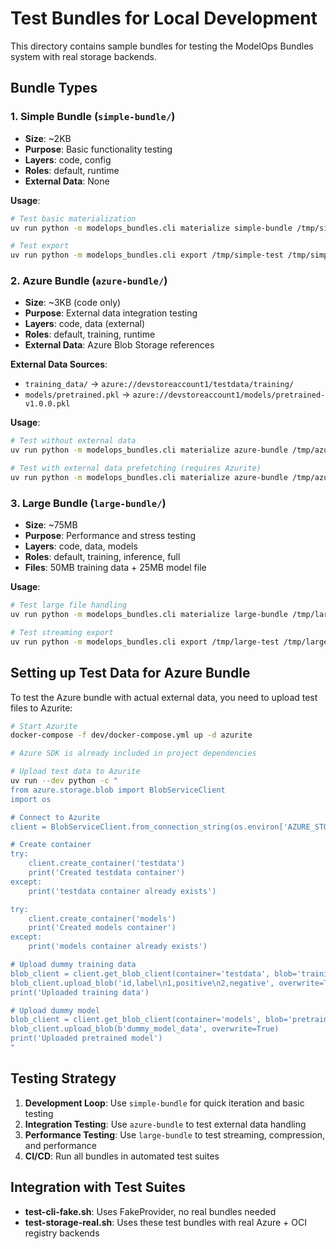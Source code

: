 # Test Bundles for Local Development

This directory contains sample bundles for testing the ModelOps Bundles system with real storage backends.

## Bundle Types

### 1. Simple Bundle (`simple-bundle/`)
- **Size**: ~2KB
- **Purpose**: Basic functionality testing
- **Layers**: code, config
- **Roles**: default, runtime
- **External Data**: None

**Usage**:
```bash
# Test basic materialization
uv run python -m modelops_bundles.cli materialize simple-bundle /tmp/simple-test

# Test export
uv run python -m modelops_bundles.cli export /tmp/simple-test /tmp/simple.tar.zst
```

### 2. Azure Bundle (`azure-bundle/`) 
- **Size**: ~3KB (code only)
- **Purpose**: External data integration testing
- **Layers**: code, data (external)
- **Roles**: default, training, runtime
- **External Data**: Azure Blob Storage references

**External Data Sources**:
- `training_data/` → `azure://devstoreaccount1/testdata/training/`
- `models/pretrained.pkl` → `azure://devstoreaccount1/models/pretrained-v1.0.0.pkl`

**Usage**:
```bash
# Test without external data
uv run python -m modelops_bundles.cli materialize azure-bundle /tmp/azure-test --role default

# Test with external data prefetching (requires Azurite)
uv run python -m modelops_bundles.cli materialize azure-bundle /tmp/azure-test --role training --prefetch-external
```

### 3. Large Bundle (`large-bundle/`)
- **Size**: ~75MB
- **Purpose**: Performance and stress testing
- **Layers**: code, data, models
- **Roles**: default, training, inference, full
- **Files**: 50MB training data + 25MB model file

**Usage**:
```bash
# Test large file handling
uv run python -m modelops_bundles.cli materialize large-bundle /tmp/large-test --role full

# Test streaming export
uv run python -m modelops_bundles.cli export /tmp/large-test /tmp/large.tar.zst
```

## Setting up Test Data for Azure Bundle

To test the Azure bundle with actual external data, you need to upload test files to Azurite:

```bash
# Start Azurite
docker-compose -f dev/docker-compose.yml up -d azurite

# Azure SDK is already included in project dependencies

# Upload test data to Azurite
uv run --dev python -c "
from azure.storage.blob import BlobServiceClient
import os

# Connect to Azurite
client = BlobServiceClient.from_connection_string(os.environ['AZURE_STORAGE_CONNECTION_STRING'])

# Create container
try:
    client.create_container('testdata')
    print('Created testdata container')
except:
    print('testdata container already exists')

try:
    client.create_container('models')
    print('Created models container')
except:
    print('models container already exists')

# Upload dummy training data
blob_client = client.get_blob_client(container='testdata', blob='training/sample.csv')
blob_client.upload_blob('id,label\n1,positive\n2,negative', overwrite=True)
print('Uploaded training data')

# Upload dummy model
blob_client = client.get_blob_client(container='models', blob='pretrained-v1.0.0.pkl')
blob_client.upload_blob(b'dummy_model_data', overwrite=True)
print('Uploaded pretrained model')
"
```

## Testing Strategy

1. **Development Loop**: Use `simple-bundle` for quick iteration and basic testing
2. **Integration Testing**: Use `azure-bundle` to test external data handling
3. **Performance Testing**: Use `large-bundle` to test streaming, compression, and performance
4. **CI/CD**: Run all bundles in automated test suites

## Integration with Test Suites

- **test-cli-fake.sh**: Uses FakeProvider, no real bundles needed
- **test-storage-real.sh**: Uses these test bundles with real Azure + OCI registry backends
